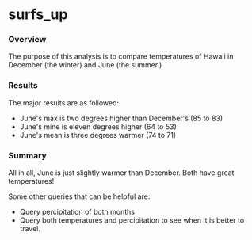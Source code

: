 # surfs_up

### Overview

The purpose of this analysis is to compare temperatures of Hawaii in December (the winter) and June (the summer.)

### Results

The major results are as followed:

* June's max is two degrees higher than December's (85 to 83)
* June's mine is eleven degrees higher (64 to 53)
* June's mean is three degrees warmer (74 to 71)

### Summary

All in all, June is just slightly warmer than December. Both have great temperatures!

Some other queries that can be helpful are:

* Query percipitation of both months
* Query both temperatures and percipitation to see when it is better to travel.

